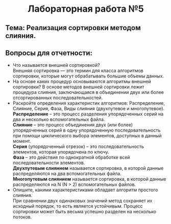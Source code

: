 # <center>  Лабораторная работа №5
## Тема: Реализация сортировки методом слияния.  

## Вопросы для отчетности:  
* Что называется внешней сортировкой?  
Внешняя сортировка — это термин для класса алгоритмов сортировки, которые могут обрабатывать большие объемы данных.  
* На основе каких процедур основываются алгоритмы внешней сортировки?
В основе методов внешней сортировки лежит процедура слияния, заключающаяся в объединении двух или более отсортированных последовательностей.
* Раскройте определения характеристик алгоритмов: Распределение, Слияние, Серия, Фаза, Виды слияния (двухпутевое и многопутевое).  
**Распределение** – это процесс разделения упорядоченных серий на два и несколько вспомогательных файла.  
**Слияние** – это процесс объединения двух (или более) упорядоченных серий в одну упорядоченную последовательность при помощи циклического выбора элементов, доступных в данный момент.   
**Серия** (упорядоченный отрезок) – это последовательность элементов, которая упорядочена по ключу.  
**Фаза** – это действия по однократной обработке всей последовательности элементов.     
**Двухпутевым слиянием** называется сортировка, в которой данные распределяются на два вспомогательных файла.  
**Многопутевым слиянием** называется сортировка, в которой данные распределяются на N (N > 2) вспомогательных файлов.  
* Опишите, какими характеристиками обладает алгоритм простого слияния.  
При сравнении двух одинаковых значений метод сохраняет их исходный порядок, то есть является устойчивым. Процесс сортировки может быть весьма успешно разделен на несколько потоков.   
